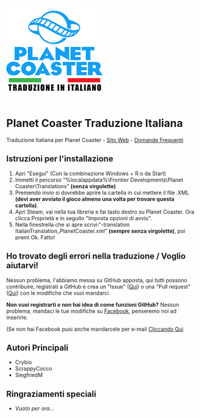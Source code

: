 ![Logo](logo.png)
# Planet Coaster Traduzione Italiana
Traduzione Italiana per Planet Coaster - [Sito Web](http://traduzioneplanetcoaster.it) - [Domande Frequenti](https://traduzioneplanetcoaster.altervista.org/italiano/faq/)

## Istruzioni per l'installazione
1. Apri "Esegui" (Con la combinazione Windows + R o da Start)
1. Immetti il percorso “%localappdata%\Frontier Developments\Planet Coaster\Translations” **(senza virgolette)**
1. Premendo invio si dovrebbe aprire la cartella in cui mettere il file .XML **(devi aver avviato il gioco almeno una volta per trovare questa cartella)**.
1. Apri Steam, vai nella tua libreria e fai tasto destro su Planet Coaster. Ora clicca Proprietà e in seguito "Imposta opzioni di avvio". 
1. Nella finestrella che si apre scrivi:“-translation ItalianTranslation_PlanetCoaster.xml” **(sempre senza virgolette)**, poi premi Ok. Fatto!

## Ho trovato degli errori nella traduzione / Voglio aiutarvi!
Nessun problema, l'abbiamo messa su GitHub apposta, qui tutti possono contribuire, registrati a GitHub e crea un "Issue" ([Qui](https://github.com/ScrappyCocco/PlanetCoasterItalian/issues)) o una "Pull request"([Qui](https://github.com/ScrappyCocco/PlanetCoasterItalian/pulls)) con le modifiche che vuoi mandarci.

**Non vuoi registrarti o non hai idea di come funzioni GitHub?** 
Nessun problema, mandaci le tue modifiche su [Facebook](https://www.facebook.com/PlanetCoasterInItaliano/), penseremo noi ad inserirle.

(Se non hai Facebook puoi anche mandarcele per e-mail  [Cliccando Qui](mailto:traduzioneplanetcoaster@altervista.org?subject=Traduzione%20Planet%20Coaster)

## Autori Principali
* Crybio
* ScrappyCocco
* SiegfriedM

## Ringraziamenti speciali
* *Vuoto per ora...*
